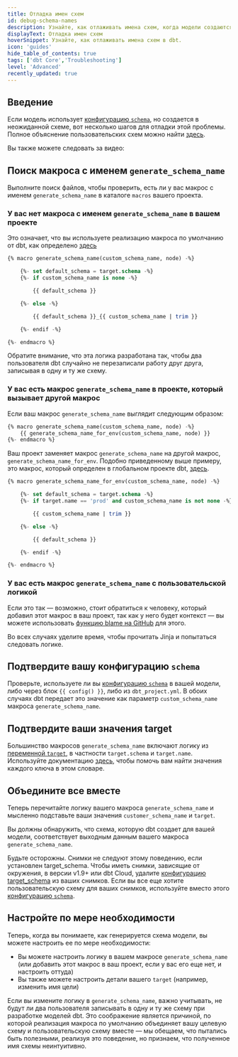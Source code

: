 ```yaml
---
title: Отладка имен схем
id: debug-schema-names
description: Узнайте, как отлаживать имена схем, когда модели создаются в неожиданных схемах.
displayText: Отладка имен схем
hoverSnippet: Узнайте, как отлаживать имена схем в dbt.
icon: 'guides'
hide_table_of_contents: true
tags: ['dbt Core','Troubleshooting']
level: 'Advanced'
recently_updated: true
---
```


<div style={{maxWidth: '900px'}}>

## Введение

Если модель использует [конфигурацию `schema`](/reference/resource-properties/schema), но создается в неожиданной схеме, вот несколько шагов для отладки этой проблемы. Полное объяснение пользовательских схем можно найти [здесь](/docs/build/custom-schemas).

Вы также можете следовать за видео:

<LoomVideo id="1c6e33b504da432dbd07c4cb7f35478e" />

## Поиск макроса с именем `generate_schema_name`
Выполните поиск файлов, чтобы проверить, есть ли у вас макрос с именем `generate_schema_name` в каталоге `macros` вашего проекта.

### У вас нет макроса с именем `generate_schema_name` в вашем проекте
Это означает, что вы используете реализацию макроса по умолчанию от dbt, как определено [здесь](https://github.com/dbt-labs/dbt-adapters/blob/60005a0a2bd33b61cb65a591bc1604b1b3fd25d5/dbt/include/global_project/macros/get_custom_name/get_custom_schema.sql)

```sql
{% macro generate_schema_name(custom_schema_name, node) -%}

    {%- set default_schema = target.schema -%}
    {%- if custom_schema_name is none -%}

        {{ default_schema }}

    {%- else -%}

        {{ default_schema }}_{{ custom_schema_name | trim }}

    {%- endif -%}

{%- endmacro %}
```

Обратите внимание, что эта логика разработана так, чтобы два пользователя dbt случайно не перезаписали работу друг друга, записывая в одну и ту же схему.

### У вас есть макрос `generate_schema_name` в проекте, который вызывает другой макрос
Если ваш макрос `generate_schema_name` выглядит следующим образом:
```sql
{% macro generate_schema_name(custom_schema_name, node) -%}
    {{ generate_schema_name_for_env(custom_schema_name, node) }}
{%- endmacro %}
```
Ваш проект заменяет макрос `generate_schema_name` на другой макрос, `generate_schema_name_for_env`. Подобно приведенному выше примеру, это макрос, который определен в глобальном проекте dbt, [здесь](https://github.com/dbt-labs/dbt-adapters/blob/main/dbt/include/global_project/macros/get_custom_name/get_custom_schema.sql).
```sql
{% macro generate_schema_name_for_env(custom_schema_name, node) -%}

    {%- set default_schema = target.schema -%}
    {%- if target.name == 'prod' and custom_schema_name is not none -%}

        {{ custom_schema_name | trim }}

    {%- else -%}

        {{ default_schema }}

    {%- endif -%}

{%- endmacro %}
```
### У вас есть макрос `generate_schema_name` с пользовательской логикой

Если это так — возможно, стоит обратиться к человеку, который добавил этот макрос в ваш проект, так как у него будет контекст — вы можете использовать [функцию blame на GitHub](https://docs.github.com/en/free-pro-team@latest/github/managing-files-in-a-repository/tracking-changes-in-a-file) для этого.

Во всех случаях уделите время, чтобы прочитать Jinja и попытаться следовать логике.


## Подтвердите вашу конфигурацию `schema`
Проверьте, используете ли вы [конфигурацию `schema`](/reference/resource-properties/schema) в вашей модели, либо через блок `{{ config() }}`, либо из `dbt_project.yml`. В обоих случаях dbt передает это значение как параметр `custom_schema_name` макроса `generate_schema_name`.


## Подтвердите ваши значения target
Большинство макросов `generate_schema_name` включают логику из [переменной `target`](/reference/dbt-jinja-functions/target), в частности `target.schema` и `target.name`. Используйте документацию [здесь](/reference/dbt-jinja-functions/target), чтобы помочь вам найти значения каждого ключа в этом словаре.


## Объедините все вместе

Теперь перечитайте логику вашего макроса `generate_schema_name` и мысленно подставьте ваши значения `customer_schema_name` и `target`.

Вы должны обнаружить, что схема, которую dbt создает для вашей модели, соответствует выходным данным вашего макроса `generate_schema_name`.

Будьте осторожны. Снимки не следуют этому поведению, если установлен target_schema. Чтобы иметь снимки, зависящие от окружения, в версии v1.9+ или dbt Cloud, удалите [конфигурацию target_schema](/reference/resource-configs/target_schema) из ваших снимков. Если вы все еще хотите пользовательскую схему для ваших снимков, используйте вместо этого [конфигурацию `schema`](/reference/resource-configs/schema).

## Настройте по мере необходимости

Теперь, когда вы понимаете, как генерируется схема модели, вы можете настроить ее по мере необходимости:
- Вы можете настроить логику в вашем макросе `generate_schema_name` (или добавить этот макрос в ваш проект, если у вас его еще нет, и настроить оттуда)
- Вы также можете настроить детали вашего `target` (например, изменить имя цели)

Если вы измените логику в `generate_schema_name`, важно учитывать, не будут ли два пользователя записывать в одну и ту же схему при разработке моделей dbt. Это соображение является причиной, по которой реализация макроса по умолчанию объединяет вашу целевую схему и пользовательскую схему вместе — мы обещаем, что пытались быть полезными, реализуя это поведение, но признаем, что полученное имя схемы неинтуитивно.

</div>